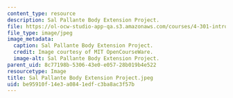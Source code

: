 ```yaml
---
content_type: resource
description: Sal Pallante Body Extension Project.
file: https://ol-ocw-studio-app-qa.s3.amazonaws.com/courses/4-301-introduction-to-the-visual-arts-spring-2007/be95910f14e3a0841edfc3ba8ac3f57b_SalPallanteBodyExtensionProject.jpeg
file_type: image/jpeg
image_metadata:
  caption: Sal Pallante Body Extension Project.
  credit: Image courtesy of MIT OpenCourseWare.
  image-alt: Sal Pallante Body Extension Project.
parent_uid: 8c77198b-5306-43e0-e057-28b019b4e522
resourcetype: Image
title: Sal Pallante Body Extension Project.jpeg
uid: be95910f-14e3-a084-1edf-c3ba8ac3f57b
---
```

